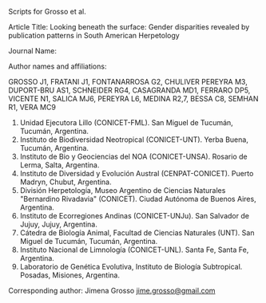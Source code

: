 Scripts for Grosso et al.

Article Title: Looking beneath the surface: Gender disparities revealed by publication patterns in South American Herpetology

Journal Name: 	

Author names and affiliations:

GROSSO J1, FRATANI J1, FONTANARROSA G2, CHULIVER PEREYRA M3, DUPORT-BRU AS1, SCHNEIDER RG4, CASAGRANDA MD1, FERRARO DP5, VICENTE N1, SALICA MJ6, PEREYRA L6, MEDINA R2,7, BESSA C8, SEMHAN R1, VERA MC9
1. Unidad Ejecutora Lillo (CONICET-FML). San Miguel de Tucumán, Tucumán, Argentina.
2. Instituto de Biodiversidad Neotropical (CONICET-UNT). Yerba Buena, Tucumán, Argentina.
3. Instituto de Bio y Geociencias del NOA (CONICET-UNSA). Rosario de Lerma, Salta, Argentina.
4. Instituto de Diversidad y Evolución Austral (CENPAT-CONICET). Puerto Madryn, Chubut, Argentina.
5. División Herpetología, Museo Argentino de Ciencias Naturales "Bernardino Rivadavia" (CONICET). Ciudad Autónoma de Buenos Aires, Argentina.
6. Instituto de Ecorregiones Andinas (CONICET-UNJu). San Salvador de Jujuy, Jujuy, Argentina.
7. Cátedra de Biología Animal, Facultad de Ciencias Naturales (UNT). San Miguel de Tucumán, Tucumán, Argentina.
8. Instituto Nacional de Limnología (CONICET-UNL). Santa Fe, Santa Fe, Argentina.
9. Laboratorio de Genética Evolutiva, Instituto de Biología Subtropical. Posadas, Misiones, Argentina.

Corresponding author: Jimena Grosso jime.grosso@gmail.com
